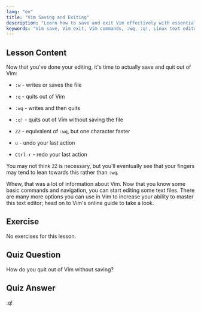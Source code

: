 ```yaml
---
lang: "en"
title: "Vim Saving and Exiting"
description: "Learn how to save and exit Vim effectively with essential commands like :w, :q, and :wq. Master basic Vim operations for efficient text editing."
keywords: "Vim save, Vim exit, Vim commands, :wq, :q!, Linux text editor, Vim tutorial, beginner Vim"
---
```


## Lesson Content

Now that you've done your editing, it's time to actually save and quit out of Vim:

- `:w` - writes or saves the file
- `:q` - quits out of Vim
- `:wq` - writes and then quits
- `:q!` - quits out of Vim without saving the file
- `ZZ` - equivalent of `:wq`, but one character faster

- `u` - undo your last action
- `Ctrl-r` - redo your last action

You may not think `ZZ` is necessary, but you'll eventually see that your fingers may tend to lean towards this rather than `:wq`.

Whew, that was a lot of information about Vim. Now that you know some basic commands and navigation, you can start editing some text files. There are many more options you can use in Vim to increase your ability to master this text editor; head on to Vim's online guide to take a look.

## Exercise

No exercises for this lesson.

## Quiz Question

How do you quit out of Vim without saving?

## Quiz Answer

:q!
